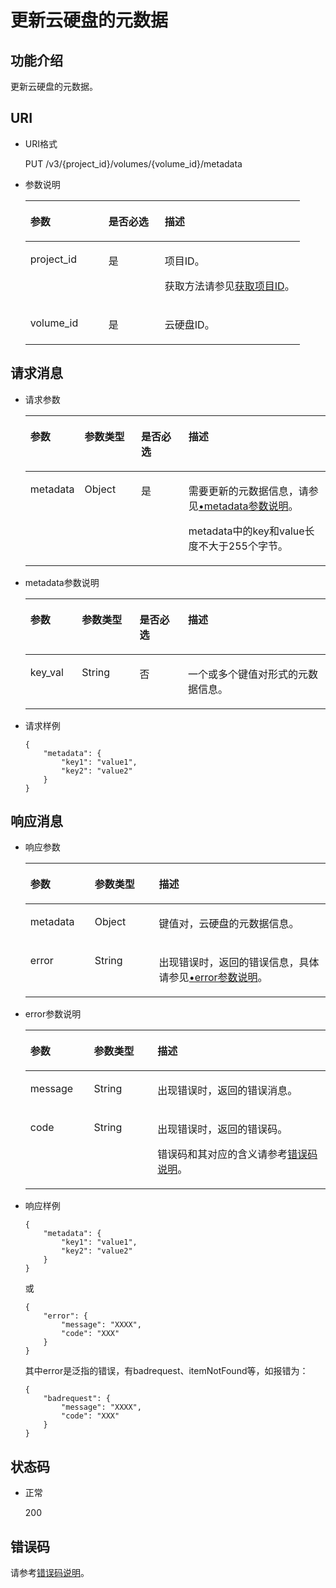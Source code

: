 # 更新云硬盘的元数据<a name="evs_04_3040"></a>

## 功能介绍<a name="section19390540"></a>

更新云硬盘的元数据。

## URI<a name="section40297137"></a>

-   URI格式

    PUT /v3/\{project\_id\}/volumes/\{volume\_id\}/metadata

-   参数说明

    <a name="table8745607"></a>
    <table><thead align="left"><tr id="row15985080"><th class="cellrowborder" valign="top" width="28.49%" id="mcps1.1.4.1.1"><p id="p19723089"><a name="p19723089"></a><a name="p19723089"></a>参数</p>
    </th>
    <th class="cellrowborder" valign="top" width="20.5%" id="mcps1.1.4.1.2"><p id="p54066375"><a name="p54066375"></a><a name="p54066375"></a>是否必选</p>
    </th>
    <th class="cellrowborder" valign="top" width="51.01%" id="mcps1.1.4.1.3"><p id="p17300225"><a name="p17300225"></a><a name="p17300225"></a>描述</p>
    </th>
    </tr>
    </thead>
    <tbody><tr id="row59140967"><td class="cellrowborder" valign="top" width="28.49%" headers="mcps1.1.4.1.1 "><p id="p25689059"><a name="p25689059"></a><a name="p25689059"></a>project_id</p>
    </td>
    <td class="cellrowborder" valign="top" width="20.5%" headers="mcps1.1.4.1.2 "><p id="p439002"><a name="p439002"></a><a name="p439002"></a>是</p>
    </td>
    <td class="cellrowborder" valign="top" width="51.01%" headers="mcps1.1.4.1.3 "><p id="p35559222"><a name="p35559222"></a><a name="p35559222"></a>项目ID。</p>
    <p id="p55811451337"><a name="p55811451337"></a><a name="p55811451337"></a>获取方法请参见<a href="获取项目ID.md">获取项目ID</a>。</p>
    </td>
    </tr>
    <tr id="row51597550"><td class="cellrowborder" valign="top" width="28.49%" headers="mcps1.1.4.1.1 "><p id="p18651996"><a name="p18651996"></a><a name="p18651996"></a>volume_id</p>
    </td>
    <td class="cellrowborder" valign="top" width="20.5%" headers="mcps1.1.4.1.2 "><p id="p34416674"><a name="p34416674"></a><a name="p34416674"></a>是</p>
    </td>
    <td class="cellrowborder" valign="top" width="51.01%" headers="mcps1.1.4.1.3 "><p id="p36287209"><a name="p36287209"></a><a name="p36287209"></a>云硬盘ID。</p>
    </td>
    </tr>
    </tbody>
    </table>


## 请求消息<a name="section27129916"></a>

-   请求参数

    <a name="evs_04_2076_table31588048"></a>
    <table><thead align="left"><tr id="evs_04_2076_row57330849"><th class="cellrowborder" valign="top" width="17%" id="mcps1.1.5.1.1"><p id="evs_04_2076_p13287175"><a name="evs_04_2076_p13287175"></a><a name="evs_04_2076_p13287175"></a>参数</p>
    </th>
    <th class="cellrowborder" valign="top" width="19%" id="mcps1.1.5.1.2"><p id="evs_04_2076_p2519427"><a name="evs_04_2076_p2519427"></a><a name="evs_04_2076_p2519427"></a>参数类型</p>
    </th>
    <th class="cellrowborder" valign="top" width="16%" id="mcps1.1.5.1.3"><p id="evs_04_2076_p2747002"><a name="evs_04_2076_p2747002"></a><a name="evs_04_2076_p2747002"></a>是否必选</p>
    </th>
    <th class="cellrowborder" valign="top" width="48%" id="mcps1.1.5.1.4"><p id="evs_04_2076_p21180630"><a name="evs_04_2076_p21180630"></a><a name="evs_04_2076_p21180630"></a>描述</p>
    </th>
    </tr>
    </thead>
    <tbody><tr id="evs_04_2076_row53167494153413"><td class="cellrowborder" valign="top" width="17%" headers="mcps1.1.5.1.1 "><p id="evs_04_2076_p11599783153413"><a name="evs_04_2076_p11599783153413"></a><a name="evs_04_2076_p11599783153413"></a>metadata</p>
    </td>
    <td class="cellrowborder" valign="top" width="19%" headers="mcps1.1.5.1.2 "><p id="evs_04_2076_p58405153413"><a name="evs_04_2076_p58405153413"></a><a name="evs_04_2076_p58405153413"></a>Object</p>
    </td>
    <td class="cellrowborder" valign="top" width="16%" headers="mcps1.1.5.1.3 "><p id="evs_04_2076_p4730855153413"><a name="evs_04_2076_p4730855153413"></a><a name="evs_04_2076_p4730855153413"></a>是</p>
    </td>
    <td class="cellrowborder" valign="top" width="48%" headers="mcps1.1.5.1.4 "><p id="evs_04_2076_p47654998153413"><a name="evs_04_2076_p47654998153413"></a><a name="evs_04_2076_p47654998153413"></a>需要更新的元数据信息，请参见<a href="#evs_04_2076_li54973602211845">•metadata参数说明</a>。</p>
    <p id="evs_04_2076_p16564956142512"><a name="evs_04_2076_p16564956142512"></a><a name="evs_04_2076_p16564956142512"></a><span id="evs_04_2076_text17527183012510"><a name="evs_04_2076_text17527183012510"></a><a name="evs_04_2076_text17527183012510"></a>metadata中的key和value长度不大于255个字节。</span></p>
    </td>
    </tr>
    </tbody>
    </table>

-   <a name="evs_04_2076_li54973602211845"></a>metadata参数说明

    <a name="evs_04_2076_table32717123212358"></a>
    <table><thead align="left"><tr id="evs_04_2076_row2280240212358"><th class="cellrowborder" valign="top" width="17.171717171717173%" id="mcps1.1.5.1.1"><p id="evs_04_2076_p1603155994915"><a name="evs_04_2076_p1603155994915"></a><a name="evs_04_2076_p1603155994915"></a>参数</p>
    </th>
    <th class="cellrowborder" valign="top" width="19.191919191919194%" id="mcps1.1.5.1.2"><p id="evs_04_2076_p62487767212358"><a name="evs_04_2076_p62487767212358"></a><a name="evs_04_2076_p62487767212358"></a>参数类型</p>
    </th>
    <th class="cellrowborder" valign="top" width="16.161616161616163%" id="mcps1.1.5.1.3"><p id="evs_04_2076_p28344363212358"><a name="evs_04_2076_p28344363212358"></a><a name="evs_04_2076_p28344363212358"></a>是否必选</p>
    </th>
    <th class="cellrowborder" valign="top" width="47.474747474747474%" id="mcps1.1.5.1.4"><p id="evs_04_2076_p14192096212358"><a name="evs_04_2076_p14192096212358"></a><a name="evs_04_2076_p14192096212358"></a>描述</p>
    </th>
    </tr>
    </thead>
    <tbody><tr id="evs_04_2076_row8709150212358"><td class="cellrowborder" valign="top" width="17.171717171717173%" headers="mcps1.1.5.1.1 "><p id="evs_04_2076_p34352524212358"><a name="evs_04_2076_p34352524212358"></a><a name="evs_04_2076_p34352524212358"></a>key_val</p>
    </td>
    <td class="cellrowborder" valign="top" width="19.191919191919194%" headers="mcps1.1.5.1.2 "><p id="evs_04_2076_p31091026212358"><a name="evs_04_2076_p31091026212358"></a><a name="evs_04_2076_p31091026212358"></a>String</p>
    </td>
    <td class="cellrowborder" valign="top" width="16.161616161616163%" headers="mcps1.1.5.1.3 "><p id="evs_04_2076_p35345177212358"><a name="evs_04_2076_p35345177212358"></a><a name="evs_04_2076_p35345177212358"></a>否</p>
    </td>
    <td class="cellrowborder" valign="top" width="47.474747474747474%" headers="mcps1.1.5.1.4 "><p id="evs_04_2076_p44387080212358"><a name="evs_04_2076_p44387080212358"></a><a name="evs_04_2076_p44387080212358"></a>一个或多个键值对形式的元数据信息。</p>
    </td>
    </tr>
    </tbody>
    </table>

-   请求样例

    ```
    {
        "metadata": {
            "key1": "value1", 
            "key2": "value2"
        }
    }
    ```


## 响应消息<a name="section42842654"></a>

-   响应参数

    <a name="evs_04_2076_table11977025201856"></a>
    <table><thead align="left"><tr id="evs_04_2076_row8102228201856"><th class="cellrowborder" valign="top" width="21.43%" id="mcps1.1.4.1.1"><p id="evs_04_2076_p52300707201856"><a name="evs_04_2076_p52300707201856"></a><a name="evs_04_2076_p52300707201856"></a>参数</p>
    </th>
    <th class="cellrowborder" valign="top" width="21.43%" id="mcps1.1.4.1.2"><p id="evs_04_2076_p3642697315541"><a name="evs_04_2076_p3642697315541"></a><a name="evs_04_2076_p3642697315541"></a>参数类型</p>
    </th>
    <th class="cellrowborder" valign="top" width="57.14%" id="mcps1.1.4.1.3"><p id="evs_04_2076_p17319263201856"><a name="evs_04_2076_p17319263201856"></a><a name="evs_04_2076_p17319263201856"></a>描述</p>
    </th>
    </tr>
    </thead>
    <tbody><tr id="evs_04_2076_row60683035201856"><td class="cellrowborder" valign="top" width="21.43%" headers="mcps1.1.4.1.1 "><p id="evs_04_2076_p16378828201856"><a name="evs_04_2076_p16378828201856"></a><a name="evs_04_2076_p16378828201856"></a>metadata</p>
    </td>
    <td class="cellrowborder" valign="top" width="21.43%" headers="mcps1.1.4.1.2 "><p id="evs_04_2076_p6490369115541"><a name="evs_04_2076_p6490369115541"></a><a name="evs_04_2076_p6490369115541"></a>Object</p>
    </td>
    <td class="cellrowborder" valign="top" width="57.14%" headers="mcps1.1.4.1.3 "><p id="evs_04_2076_p20205612201856"><a name="evs_04_2076_p20205612201856"></a><a name="evs_04_2076_p20205612201856"></a>键值对，云硬盘的元数据信息。</p>
    </td>
    </tr>
    <tr id="evs_04_2076_row1896317141164"><td class="cellrowborder" valign="top" width="21.43%" headers="mcps1.1.4.1.1 "><p id="evs_04_2076_p129522216412"><a name="evs_04_2076_p129522216412"></a><a name="evs_04_2076_p129522216412"></a>error</p>
    </td>
    <td class="cellrowborder" valign="top" width="21.43%" headers="mcps1.1.4.1.2 "><p id="evs_04_2076_p1595262111415"><a name="evs_04_2076_p1595262111415"></a><a name="evs_04_2076_p1595262111415"></a>String</p>
    </td>
    <td class="cellrowborder" valign="top" width="57.14%" headers="mcps1.1.4.1.3 "><p id="evs_04_2076_p109527215417"><a name="evs_04_2076_p109527215417"></a><a name="evs_04_2076_p109527215417"></a>出现错误时，返回的错误信息，具体请参见<a href="#evs_04_2076_li0419202382514">•error参数说明</a>。</p>
    </td>
    </tr>
    </tbody>
    </table>

-   <a name="evs_04_2076_li0419202382514"></a>error参数说明

    <a name="evs_04_2076_evs_04_2013_table15441099103019"></a>
    <table><thead align="left"><tr id="evs_04_2076_evs_04_2013_row54094047103019"><th class="cellrowborder" valign="top" width="21.17788221177882%" id="mcps1.1.4.1.1"><p id="evs_04_2076_evs_04_2013_p19541716103019"><a name="evs_04_2076_evs_04_2013_p19541716103019"></a><a name="evs_04_2076_evs_04_2013_p19541716103019"></a>参数</p>
    </th>
    <th class="cellrowborder" valign="top" width="21.17788221177882%" id="mcps1.1.4.1.2"><p id="evs_04_2076_evs_04_2013_p39375186103019"><a name="evs_04_2076_evs_04_2013_p39375186103019"></a><a name="evs_04_2076_evs_04_2013_p39375186103019"></a>参数类型</p>
    </th>
    <th class="cellrowborder" valign="top" width="57.64423557644236%" id="mcps1.1.4.1.3"><p id="evs_04_2076_evs_04_2013_p38578950103019"><a name="evs_04_2076_evs_04_2013_p38578950103019"></a><a name="evs_04_2076_evs_04_2013_p38578950103019"></a>描述</p>
    </th>
    </tr>
    </thead>
    <tbody><tr id="evs_04_2076_evs_04_2013_row59401790103019"><td class="cellrowborder" valign="top" width="21.17788221177882%" headers="mcps1.1.4.1.1 "><p id="evs_04_2076_evs_04_2013_p46815658103019"><a name="evs_04_2076_evs_04_2013_p46815658103019"></a><a name="evs_04_2076_evs_04_2013_p46815658103019"></a>message</p>
    </td>
    <td class="cellrowborder" valign="top" width="21.17788221177882%" headers="mcps1.1.4.1.2 "><p id="evs_04_2076_evs_04_2013_p33971979103019"><a name="evs_04_2076_evs_04_2013_p33971979103019"></a><a name="evs_04_2076_evs_04_2013_p33971979103019"></a>String</p>
    </td>
    <td class="cellrowborder" valign="top" width="57.64423557644236%" headers="mcps1.1.4.1.3 "><p id="evs_04_2076_evs_04_2013_p21623243103019"><a name="evs_04_2076_evs_04_2013_p21623243103019"></a><a name="evs_04_2076_evs_04_2013_p21623243103019"></a>出现错误时，返回的错误消息。</p>
    </td>
    </tr>
    <tr id="evs_04_2076_evs_04_2013_row60391466103019"><td class="cellrowborder" valign="top" width="21.17788221177882%" headers="mcps1.1.4.1.1 "><p id="evs_04_2076_evs_04_2013_p59870541103019"><a name="evs_04_2076_evs_04_2013_p59870541103019"></a><a name="evs_04_2076_evs_04_2013_p59870541103019"></a>code</p>
    </td>
    <td class="cellrowborder" valign="top" width="21.17788221177882%" headers="mcps1.1.4.1.2 "><p id="evs_04_2076_evs_04_2013_p17675690103019"><a name="evs_04_2076_evs_04_2013_p17675690103019"></a><a name="evs_04_2076_evs_04_2013_p17675690103019"></a>String</p>
    </td>
    <td class="cellrowborder" valign="top" width="57.64423557644236%" headers="mcps1.1.4.1.3 "><p id="evs_04_2076_evs_04_2013_p6087468103019"><a name="evs_04_2076_evs_04_2013_p6087468103019"></a><a name="evs_04_2076_evs_04_2013_p6087468103019"></a>出现错误时，返回的错误码。</p>
    <p id="evs_04_2076_evs_04_2013_p54787218103019"><a name="evs_04_2076_evs_04_2013_p54787218103019"></a><a name="evs_04_2076_evs_04_2013_p54787218103019"></a>错误码和其对应的含义请参考<a href="错误码说明.md">错误码说明</a>。</p>
    </td>
    </tr>
    </tbody>
    </table>

-   响应样例

    ```
    {
        "metadata": {
            "key1": "value1", 
            "key2": "value2"
        }
    }
    ```

    或

    ```
    {
        "error": {
            "message": "XXXX", 
            "code": "XXX"
        }
    }
    ```

    其中error是泛指的错误，有badrequest、itemNotFound等，如报错为：

    ```
    {
        "badrequest": {
            "message": "XXXX", 
            "code": "XXX"
        }
    }
    ```


## 状态码<a name="section50039568"></a>

-   正常

    200


## 错误码<a name="section431317151242"></a>

请参考[错误码说明](错误码说明.md)。

